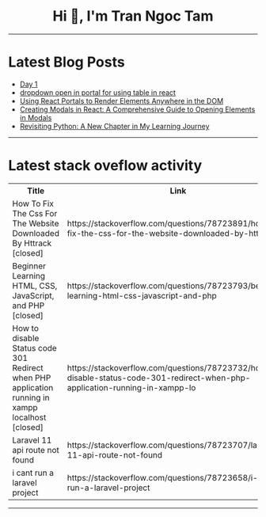 <h1 align="center">Hi 👋, I'm Tran Ngoc Tam</h1>

---

# Latest Blog Posts 
<!-- BLOG-POST-LIST:START -->
- [Day 1](https://dev.to/ramesh_ramasamy/day-1-bhm)
- [dropdown open in portal for using table in react](https://dev.to/parth24072001/dropdown-open-in-portal-for-using-table-in-react-2odd)
- [Using React Portals to Render Elements Anywhere in the DOM](https://dev.to/parth24072001/using-react-portals-to-render-elements-anywhere-in-the-dom-1h9h)
- [Creating Modals in React: A Comprehensive Guide to Opening Elements in Modals](https://dev.to/parth24072001/creating-modals-in-react-a-comprehensive-guide-to-opening-elements-in-modals-49j1)
- [Revisiting Python: A New Chapter in My Learning Journey](https://dev.to/niroash/revisiting-python-a-new-chapter-in-my-learning-journey-5bf7)
<!-- BLOG-POST-LIST:END -->

---

# Latest stack oveflow activity
<table>
  <tr><th>Title</th><th>Link</th></tr>
  <!-- STACKOVERFLOW:START --><tr><td>How To Fix The Css For The Website Downloaded By Httrack [closed]</td><td>https://stackoverflow.com/questions/78723891/how-to-fix-the-css-for-the-website-downloaded-by-httrack</td></tr><tr><td>Beginner Learning HTML, CSS, JavaScript, and PHP [closed]</td><td>https://stackoverflow.com/questions/78723793/beginner-learning-html-css-javascript-and-php</td></tr><tr><td>How to disable Status code 301 Redirect when PHP application running in xampp localhost [closed]</td><td>https://stackoverflow.com/questions/78723732/how-to-disable-status-code-301-redirect-when-php-application-running-in-xampp-lo</td></tr><tr><td>Laravel 11 api route not found</td><td>https://stackoverflow.com/questions/78723707/laravel-11-api-route-not-found</td></tr><tr><td>i cant run a laravel project</td><td>https://stackoverflow.com/questions/78723658/i-cant-run-a-laravel-project</td></tr><!-- STACKOVERFLOW:END -->
</table>

---


